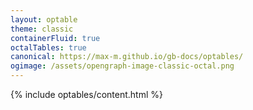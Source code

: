 ```yaml
---
layout: optable
theme: classic
containerFluid: true
octalTables: true
canonical: https://max-m.github.io/gb-docs/optables/
ogimage: /assets/opengraph-image-classic-octal.png
---
```


{% include optables/content.html %}
